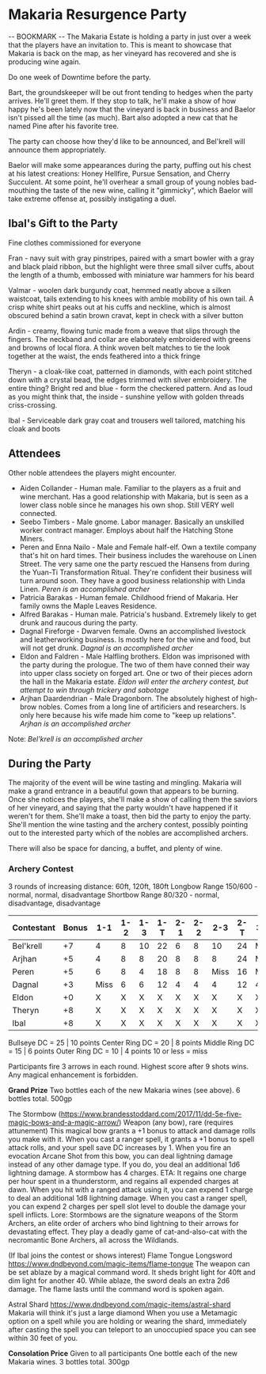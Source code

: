 # Makaria Resurgence Party
-- BOOKMARK --
The Makaria Estate is holding a party in just over a week that the players have an invitation to. This is meant to showcase that Makaria is back on the map, as her vineyard has recovered and she is producing wine again.

Do one week of Downtime before the party.

Bart, the groundskeeper will be out front tending to hedges when the party arrives. He'll greet them. If they stop to talk, he'll make a show of how happy he's been lately now that the vineyard is back in business and Baelor isn't pissed all the time (as much). Bart also adopted a new cat that he named Pine after his favorite tree.

The party can choose how they'd like to be announced, and Bel'krell will announce them appropriately.

Baelor will make some appearances during the party, puffing out his chest at his latest creations: Honey Hellfire, Pursue Sensation, and Cherry Succulent. At some point, he'll overhear a small group of young nobles bad-mouthing the taste of the new wine, calling it "gimmicky", which Baelor will take extreme offense at, possibly instigating a duel.

## Ibal's Gift to the Party
Fine clothes commissioned for everyone

Fran - navy suit with gray pinstripes, paired with a smart bowler with a gray and black plaid ribbon, but the highlight were three small silver cuffs, about the length of a thumb, embossed with miniature war hammers for his beard

Valmar - woolen dark burgundy coat, hemmed neatly above a silken waistcoat, tails extending to his knees with amble mobility of his own tail. A crisp white shirt peaks out at his cuffs and neckline, which is almost obscured behind a satin brown cravat, kept in check with a silver button

Ardin - creamy, flowing tunic made from a weave that slips through the fingers. The neckband and collar are elaborately embroidered with greens and browns of local flora. A think woven belt matches to tie the look together at the waist, the ends feathered into a thick fringe

Theryn - a cloak-like coat, patterned in diamonds, with each point stitched down with a crystal bead, the edges trimmed with silver embroidery. The entire thing? Bright red and blue - form the checkered pattern. And as loud as you might think that, the inside - sunshine yellow with golden threads criss-crossing.

Ibal - Serviceable dark gray coat and trousers well tailored, matching his cloak and boots

## Attendees
Other noble attendees the players might encounter.

* Aiden Collander - Human male. Familiar to the players as a fruit and wine merchant. Has a good relationship with Makaria, but is seen as a lower class noble since he manages his own shop. Still VERY well connected.
* Seebo Timbers - Male gnome. Labor manager. Basically an unskilled worker contract manager. Employs about half the Hatching Stone Miners.
* Peren and Enna Nailo - Male and Female half-elf. Own a textile company that's hit on hard times. Their business includes the warehouse on Linen Street. The very same one the party rescued the Hansens from during the Yuan-Ti Transformation Ritual. They're confident their business will turn around soon. They have a good business relationship with Linda Linen. *Peren is an accomplished archer*
* Patricia Barakas - Human female. Childhood friend of Makaria. Her family owns the Maple Leaves Residence.
* Alfred Barakas - Human male. Patricia's husband. Extremely likely to get drunk and raucous during the party.
* Dagnal Fireforge - Dwarven female. Owns an accomplished livestock and leatherworking business. Is mostly here for the wine and food, but will not get drunk. *Dagnal is an accomplished archer*
* Eldon and Faldren - Male Halfling brothers. Eldon was imprisoned with the party during the prologue. The two of them have conned their way into upper class society on forged art. One or two of their pieces adorn the hall in the Makaria estate. *Eldon will enter the archery contest, but attempt to win through trickery and sabotage*
* Arjhan Daardendrian - Male Dragonborn. The absolutely highest of high-brow nobles. Comes from a long line of artificiers and researchers. Is only here because his wife made him come to "keep up relations". *Arjhan is an accomplished archer*

Note: *Bel'krell is an accomplished archer*

## During the Party
The majority of the event will be wine tasting and mingling. Makaria will make a grand entrance in a beautiful gown that appears to be burning. Once she notices the players, she'll make a show of calling them the saviors of her vineyard, and saying that the party wouldn't have happened if it weren't for them. She'll make a toast, then bid the party to enjoy the party. She'll mention the wine tasting and the archery contest, possibly pointing out to the interested party which of the nobles are accomplished archers.

There will also be space for dancing, a buffet, and plenty of wine.

### Archery Contest
3 rounds of increasing distance: 60ft, 120ft, 180ft
Longbow Range 150/600 - normal, normal, disadvantage
Shortbow Range 80/320 - normal, disadvantage, disadvantage

| Contestant | Bonus | 1-1  | 1-2 | 1-3 | 1-T | 2-1 | 2-2 | 2-3  | 2-T | 3-1  | 3-2  | 3-3  | 3-T | Total |
| ---------- | ----- | ---- | --- | --- | --- | --- | --- | ---- | --- | ---- | ---- | ---- | --- | ----- |
| Bel'krell  | +7    | 4    | 8   | 10  | 22  | 6   | 8   | 10   | 24  | Miss | 8    | 10   | 18  | 50    |
| Arjhan     | +5    | 4    | 8   | 8   | 20  | 8   | 8   | 8    | 24  | Miss | Miss | Miss | 0   | 44    |
| Peren      | +5    | 6    | 8   | 4   | 18  | 8   | 8   | Miss | 16  | Miss | 8    | Miss | 8   | 42    |
| Dagnal     | +3    | Miss | 6   | 6   | 12  | 4   | 4   | 4    | 12  | 4    | Miss | Miss | 4   | 28    |
| Eldon      | +0    | X    | X   | X   | X   | X   | X   | X    | X   | X    | X    | X    | X   | X     |
| Theryn     | +8    | X    | X   | X   | X   | X   | X   | X    | X   | X    | X    | X    | X   | X     |
| Ibal       | +8    | X    | X   | X   | X   | X   | X   | X    | X   | X    | X    | X    | X   | X     |

Bullseye DC = 25 | 10 points
Center Ring DC = 20 | 8 points
Middle Ring DC = 15 | 6 points
Outer Ring DC = 10 | 4 points
10 or less = miss

Participants fire 3 arrows in each round. Highest score after 9 shots wins.
Any magical enhancement is forbidden.

**Grand Prize**
Two bottles each of the new Makaria wines (see above). 6 bottles total.
500gp

The Stormbow (https://www.brandesstoddard.com/2017/11/dd-5e-five-magic-bows-and-a-magic-arrow/)
Weapon (any bow), rare (requires attunement)
This magical bow grants a +1 bonus to attack and damage rolls you make with it. When you cast a ranger spell, it grants a +1 bonus to spell attack rolls, and your spell save DC increases by 1. When you fire an evocation Arcane Shot from this bow, you can deal lightning damage instead of any other damage type. If you do, you deal an additional 1d6 lightning damage.
A stormbow has 4 charges. ETA: It regains one charge per hour spent in a thunderstorm, and regains all expended charges at dawn. When you hit with a ranged attack using it, you can expend 1 charge to deal an additional 1d8 lightning damage. When you cast a ranger spell, you can expend 2 charges per spell slot level to double the damage your spell inflicts.
Lore: Stormbows are the signature weapons of the Storm Archers, an elite order of archers who bind lightning to their arrows for devastating effect. They play a deadly game of cat-and-also-cat with the necromantic Bone Archers, all across the Wildlands.

(If Ibal joins the contest or shows interest)
Flame Tongue Longsword
https://www.dndbeyond.com/magic-items/flame-tongue
The weapon can be set ablaze by a magical command word. It sheds bright light for 40ft and dim light for another 40. While ablaze, the sword deals an extra 2d6 damage. The flame lasts until the command word is spoken again.

Astral Shard
https://www.dndbeyond.com/magic-items/astral-shard
Makaria will think it's just a large diamond
When you use a Metamagic option on a spell while you are holding or wearing the shard, immediately after casting the spell you can teleport to an unoccupied space you can see within 30 feet of you.

**Consolation Price** Given to all participants
One bottle each of the new Makaria wines. 3 bottles total.
300gp
